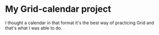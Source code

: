# My Grid-calendar project

I thought a calendar in that format it's the best way of practicing Grid and that's what I was able to do.
